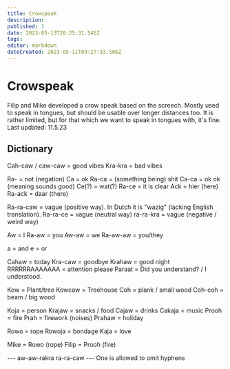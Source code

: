 ```yaml
---
title: Crowspeak
description: 
published: 1
date: 2023-05-13T20:25:31.545Z
tags: 
editor: markdown
dateCreated: 2023-05-11T09:27:33.506Z
---
```


# Crowspeak
Filip and Mike developed a crow speak based on the screech. Mostly used to speak in tongues, but should be usable over longer distances too. It is rather limited, but for that which we want to speak in tongues with, it's fine.
Last updated: 11.5.23

## Dictionary
Cah-caw / caw-caw = good vibes
Kra-kra = bad vibes

Ra- = not (negation)
Ca = ok
Ra-ca = (something being) shit
Ca-ca = ok ok (meaning sounds good)
Ce(?) = wat(?)
Ra-ce = it is clear
Ack = hier (here)
Ra-ack = daar (there)

Ra-ra-caw = vague (positive way). In Dutch it is "wazig" (lacking English translation).
Ra-ra-ce = vague (neutral way)
ra-ra-kra = vague (negative / weird way)

Aw = I
Ra-aw = you
Aw-aw = we
Ra-aw-aw = you/they

a = and
e = or

Cahaw = today
Kra-caw = goodbye
Krahaw = good night
RRRRRRAAAAAAA = attention please
Paraat = Did you understand? / I understood.

Kow = Plant/tree
Kowcaw = Treehouse
Coh = plank / small wood
Coh-coh = beam / big wood

Koja = person
Krajaw = snacks / food
Cajaw = drinks
Cakaja = music
Prooh = fire
Prah = firework (noises)
Prahaw = holiday

Rowo = rope
Rowoja = bondage
Kaja = love

Mike = Rowo (rope)
Filip = Prooh (fire)

--- aw-aw-rakra ra-ra-caw ---
One is allowed to omit hyphens